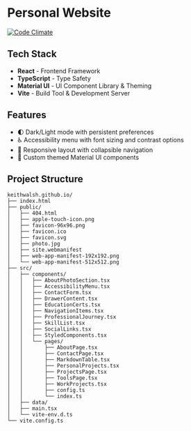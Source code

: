 # Personal Website

[![Code Climate](https://codeclimate.com/github/keithwalsh/keithwalsh.github.io/badges/gpa.svg)](https://codeclimate.com/github/keithwalsh/keithwalsh.github.io)

## Tech Stack

- **React** - Frontend Framework
- **TypeScript** - Type Safety
- **Material UI** - UI Component Library & Theming
- **Vite** - Build Tool & Development Server

## Features

- 🌓 Dark/Light mode with persistent preferences
- ♿ Accessibility menu with font sizing and contrast options
- 📱 Responsive layout with collapsible navigation
- 🎨 Custom themed Material UI components


## Project Structure

```
keithwalsh.github.io/
├── index.html
├── public/
│   ├── 404.html
│   ├── apple-touch-icon.png
│   ├── favicon-96x96.png
│   ├── favicon.ico
│   ├── favicon.svg
│   ├── photo.jpg
│   ├── site.webmanifest
│   ├── web-app-manifest-192x192.png
│   └── web-app-manifest-512x512.png
├── src/
│   ├── components/
│   │   ├── AboutPhotoSection.tsx
│   │   ├── AccessibilityMenu.tsx
│   │   ├── ContactForm.tsx
│   │   ├── DrawerContent.tsx
│   │   ├── EducationCerts.tsx
│   │   ├── NavigationItems.tsx
│   │   ├── ProfessionalJourney.tsx
│   │   ├── SkillList.tsx
│   │   ├── SocialLinks.tsx
│   │   ├── StyledComponents.tsx
│   │   └── pages/
│   │       ├── AboutPage.tsx
│   │       ├── ContactPage.tsx
│   │       ├── MarkdownTable.tsx
│   │       ├── PersonalProjects.tsx
│   │       ├── ProjectsPage.tsx
│   │       ├── ToolsPage.tsx
│   │       ├── WorkProjects.tsx
│   │       ├── config.ts
│   │       └── index.ts
│   ├── data/
│   ├── main.tsx
│   └── vite-env.d.ts
└── vite.config.ts
```